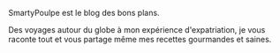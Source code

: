 SmartyPoulpe est le blog des bons plans. 

Des voyages autour du globe à mon expérience d'expatriation, je vous raconte tout et vous partage même mes recettes gourmandes et saines.